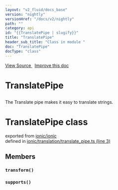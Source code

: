 ```yaml
---
layout: "v2_fluid/docs_base"
version: "nightly"
versionHref: "/docs/v2/nightly"
path: ""
category: api
id: "{{TranslatePipe | slugify}}"
title: "TranslatePipe"
header_sub_title: "Class in module "
doc: "TranslatePipe"
docType: "class"
---
```



<div class="improve-docs">
  <a href='http://github.com/driftyco/ionic2/tree/master/ionic/translation/translate_pipe.ts#L2'>
    View Source
  </a>
  &nbsp;
  <a href='http://github.com/driftyco/ionic2/edit/master/ionic/translation/translate_pipe.ts#L2'>
    Improve this doc
  </a>
</div>




<h1 class="api-title">

  TranslatePipe



</h1>





<p>The Translate pipe makes it easy to translate strings.</p>


<h1 class="class export">TranslatePipe <span class="type">class</span></h1>
<p class="module">exported from <a href='undefined'>ionic/ionic</a><br/>
defined in <a href="https://github.com/driftyco/ionic2/tree/master/ionic/translation/translate_pipe.ts#L3-L30">ionic/translation/translate_pipe.ts (line 3)</a>
</p>
<h2>Members</h2>

<div id="transform"></div>
<h3>
  <code>transform()</code>

</h3>












<div id="supports"></div>
<h3>
  <code>supports()</code>

</h3>













